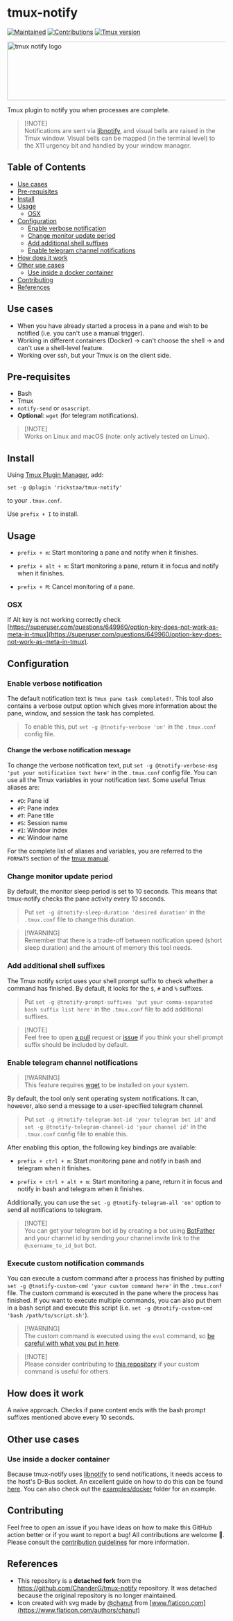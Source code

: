 # tmux-notify <!-- omit in toc -->

[![Maintained](https://img.shields.io/badge/Maintained%3F-yes-green)](https://github.com/rickstaa/tmux-notify/pulse)
[![Contributions](https://img.shields.io/badge/contributions-welcome-brightgreen.svg)](CONTRIBUTING.md)
[![Tmux version](https://img.shields.io/badge/tmux-%3D%3E1.9-blue)](https://github.com/tmux/tmux/wiki)

<a href="https://github.com/rickstaa/tmux-notify"><img src="resources/tmux-notify-logo.svg" alt="tmux notify logo" width="567" height="135"/></a>

Tmux plugin to notify you when processes are complete.

> [!NOTE]\
> Notifications are sent via [libnotify](https://gitlab.gnome.org/GNOME/libnotify), and visual bells are raised in the Tmux window. Visual bells can be mapped (in the terminal level) to the X11 urgency bit and handled by your window manager.

## Table of Contents <!-- omit in toc -->

*   [Use cases](#use-cases)
*   [Pre-requisites](#pre-requisites)
*   [Install](#install)
*   [Usage](#usage)
    *    [OSX](#osx)  
*   [Configuration](#configuration)
    *   [Enable verbose notification](#enable-verbose-notification)
    *   [Change monitor update period](#change-monitor-update-period)
    *   [Add additional shell suffixes](#add-additional-shell-suffixes)
    *   [Enable telegram channel notifications](#enable-telegram-channel-notifications)
*   [How does it work](#how-does-it-work)
*   [Other use cases](#other-use-cases)
    *   [Use inside a docker container](#use-inside-a-docker-container)
*   [Contributing](#contributing)
*   [References](#references)

## Use cases

*   When you have already started a process in a pane and wish to be notified (i.e. you can't use a manual trigger).
*   Working in different containers (Docker) -> can't choose the shell -> and can't use a shell-level feature.
*   Working over ssh, but your Tmux is on the client side.

## Pre-requisites

*   Bash
*   Tmux
*   `notify-send` or `osascript`.
*   **Optional**: `wget` (for telegram notifications).

> [!NOTE]\
> Works on Linux and macOS (note: only actively tested on Linux).

## Install

Using [Tmux Plugin Manager](https://github.com/tmux-plugins/tpm), add:

    set -g @plugin 'rickstaa/tmux-notify'

to your `.tmux.conf`.

Use `prefix + I` to install.

## Usage

*   `prefix + m`: Start monitoring a pane and notify when it finishes.

*   `prefix + alt + m`: Start monitoring a pane, return it in focus and notify when it finishes.

*   `prefix + M`: Cancel monitoring of a pane.

### OSX
If Alt key is not working correctly check [https://superuser.com/questions/649960/option-key-does-not-work-as-meta-in-tmux](https://superuser.com/questions/649960/option-key-does-not-work-as-meta-in-tmux).

## Configuration

### Enable verbose notification

The default notification text is `Tmux pane task completed!`. This tool also contains a verbose output option which gives more information about the pane, window, and session the task has completed.

> To enable this, put `set -g @tnotify-verbose 'on'` in the `.tmux.conf` config file.

#### Change the verbose notification message

To change the verbose notification text, put `set -g @tnotify-verbose-msg 'put your notification text here'` in the `.tmux.conf` config file. You can use all the Tmux variables in your notification text. Some useful Tmux aliases are:

*   `#D`: Pane id
*   `#P`: Pane index
*   `#T`: Pane title
*   `#S`: Session name
*   `#I`: Window index
*   `#W`: Window name

For the complete list of aliases and variables, you are referred to the `FORMATS` section of the [tmux manual](http://man7.org/linux/man-pages/man1/tmux.1.html).

### Change monitor update period

By default, the monitor sleep period is set to 10 seconds. This means that tmux-notify checks the pane activity every 10 seconds.

> Put `set -g @tnotify-sleep-duration 'desired duration'` in the `.tmux.conf` file to change this duration.

> [!WARNING]\
> Remember that there is a trade-off between notification speed (short sleep duration) and the amount of memory this tool needs.

### Add additional shell suffixes

The Tmux notify script uses your shell prompt suffix to check whether a command has finished. By default, it looks for the `$`, `#` and `%` suffixes.

> Put `set -g @tnotify-prompt-suffixes 'put your comma-separated bash suffix list here'` in the `.tmux.conf` file to add additional suffixes.

> [!NOTE]\
> Feel free to open [a pull](https://github.com/rickstaa/tmux-notify/pulls) request or [issue](https://github.com/rickstaa/tmux-notify/issues) if you think your shell prompt suffix should be included by default.

### Enable telegram channel notifications

> [!WARNING]\
> This feature requires [wget](https://www.gnu.org/software/wget/) to be installed on your system.

By default, the tool only sent operating system notifications. It can, however, also send a message to a user-specified telegram channel.

> Put `set -g @tnotify-telegram-bot-id 'your telegram bot id'` and `set -g @tnotify-telegram-channel-id 'your channel id'` in the `.tmux.conf` config file to enable this.

After enabling this option, the following key bindings are available:

*   `prefix + ctrl + m`: Start monitoring pane and notify in bash and telegram when it finishes.

*   `prefix + ctrl + alt + m`: Start monitoring a pane, return it in focus and notify in bash and telegram when it finishes.

Additionally, you can use the `set -g @tnotify-telegram-all 'on'` option to send all notifications to telegram.

> [!NOTE]\
> You can get your telegram bot id by creating a bot using [BotFather](https://core.telegram.org/bots#6-botfather) and your channel id by sending your channel invite link to the `@username_to_id_bot` bot.

### Execute custom notification commands

You can execute a custom command after a process has finished by putting `set -g @tnotify-custom-cmd 'your custom command here'` in the `.tmux.conf` file. The custom command is executed in the pane where the process has finished. If you want to execute multiple commands, you can also put them in a bash script and execute this script (i.e. `set -g @tnotify-custom-cmd 'bash /path/to/script.sh'`).

> [!WARNING]\
> The custom command is executed using the `eval` command, so [be careful with what you put in here](https://stackoverflow.com/a/17529221/8135687).

> [!NOTE]\
> Please consider contributing to [this repository](https://github.com/rickstaa/tmux-notify) if your custom command is useful for others.

## How does it work

A naive approach. Checks if pane content ends with the bash prompt suffixes mentioned above every 10 seconds.

## Other use cases

### Use inside a docker container

Because tmux-notify uses [libnotify](https://gitlab.gnome.org/GNOME/libnotify) to send notifications, it needs access to the host's D-Bus socket. An excellent guide on how to do this can be found [here](https://github.com/mviereck/x11docker/wiki/How-to-connect-container-to-DBus-from-host#dbus-user-session-daemon). You can also check out the [examples/docker](examples/docker/README.md) folder for an example.

## Contributing

Feel free to open an issue if you have ideas on how to make this GitHub action better or if you want to report a bug! All contributions are welcome :rocket:. Please consult the [contribution guidelines](CONTRIBUTING.md) for more information.

## References

*   This repository is a **detached fork** from the https://github.com/ChanderG/tmux-notify repository. It was detached because the original repository is no longer maintained.
*   Icon created with svg made by [@chanut](https://www.flaticon.com/authors/chanut) from [www.flaticon.com](https://www.flaticon.com/authors/chanut)
